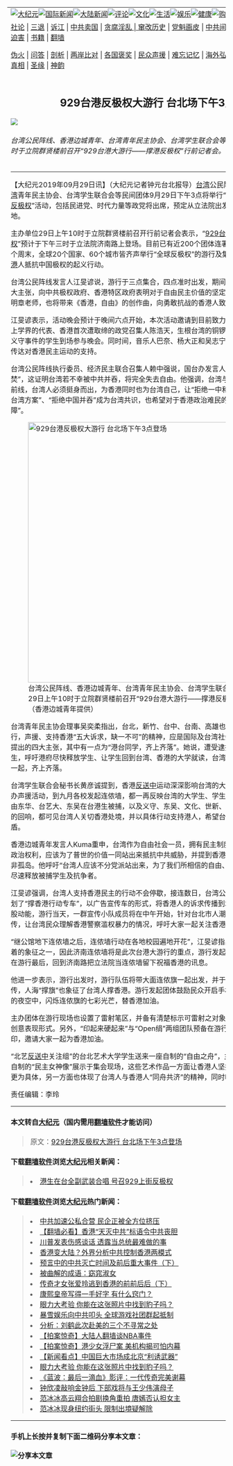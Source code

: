 <a name="1" id="1" target="_blank"></a><span id="1"></span>
<table border="0"><tr><td colspan="2" VALIGN=TOP><a href="https://github.com/woywz155/djy/blob/master/gb/nsc413.md#1"><img src="https://raw.githubusercontent.com/woywz155/www/master/t/djy/1.jpg" title="大纪元"></a><a href="https://github.com/woywz155/djy/blob/master/gb/n24hr.md#1"><img src="https://raw.githubusercontent.com/woywz155/www/master/t/djy/3.jpg" title="国际新闻"></a><a href="https://github.com/woywz155/djy/blob/master/gb/nsc413.md#1"><img src="https://raw.githubusercontent.com/woywz155/www/master/t/djy/4.jpg" title="大陆新闻"></a><a href="https://github.com/woywz155/djy/blob/master/gb/news392.md#1"><img src="https://raw.githubusercontent.com/woywz155/www/master/t/djy/5.jpg" title="评论"></a><a href="https://github.com/woywz155/djy/blob/master/gb/news2007.md#1"><img src="https://raw.githubusercontent.com/woywz155/www/master/t/djy/6.jpg" title="文化"></a><a href="https://github.com/woywz155/djy/blob/master/gb/news2008.md#1"><img src="https://raw.githubusercontent.com/woywz155/www/master/t/djy/7.jpg" title="生活"></a><a href="https://github.com/woywz155/djy/blob/master/gb/ncyule.md#1"><img src="https://raw.githubusercontent.com/woywz155/www/master/t/djy/8.jpg" title="娱乐"></a><a href="https://github.com/woywz155/djy/blob/master/gb/nsc1002.md#1"><img src="https://raw.githubusercontent.com/woywz155/www/master/t/djy/9.jpg" title="健康"><a href="https://www.youlucky.com"><img src="https://raw.githubusercontent.com/woywz155/www/master/t/djy/10.jpg" title="购物"></a><a href="https://www.supportepoch.org/donation?utm_medium=epochtimes&utm_source=referral&utm_campaign=donate_button_djyhomepage"><img src="https://raw.githubusercontent.com/woywz155/www/master/t/djy/12.jpg" title="捐款"></a></td></tr>
<tr><td colspan="2" VALIGN=TOP><a target="_blank" href="https://git.io/fjCRf">社论</a> | <a target="_blank" href="https://github.com/woywz155/djy/blob/master/gb/nf5657.md#1">三退</a> | <a target="_blank" href="https://github.com/woywz155/djy/blob/master/gb/nf6123.md#1">诉江</a> | <a target="_blank" href="https://github.com/woywz155/djy/blob/master/gb/nf1176117.md#1">中共卖国</a> | <a target="_blank" href="https://github.com/woywz155/djy/blob/master/gb/nf5773.md#1">贪腐淫乱 | <a target="_blank" href="https://github.com/woywz155/djy/blob/master/gb/nf1176115.md#1">窜改历史</a> | <a target="_blank" href="https://github.com/woywz155/djy/blob/master/gb/nf1176107.md#1">党魁画皮</a> | <a target="_blank" href="https://github.com/woywz155/djy/blob/master/gb/nf1320400.md#1">中共间谍</a> | <a target="_blank" href="https://github.com/woywz155/djy/blob/master/gb/nf1176114.md#1">破坏传统</a> | <a target="_blank" href="https://github.com/woywz155/djy/blob/master/gb/nf5287.md#1">恶贯满盈</a> | <a target="_blank" href="https://github.com/woywz155/djy/blob/master/gb/ncid278.md#1">人权</a> | <a target="_blank" href="https://github.com/woywz155/djy/blob/master/gb/nf1176111.md#1">迫害</a> | <a target="_blank" href="https://github.com/woywz155/djy/blob/master/gb/nf1235328.md#1">书籍</a> | <a target="_blank" href="https://github.com/woywz155/www/blob/master/README.md?zsrh#1">翻墙</a></p><p><a target="_blank" href="https://github.com/woywz155/djy/blob/master/gb/nf5562.md#1">伪火</a> | <a target="_blank" href="https://github.com/woywz155/djy/blob/master/gb/nf4378.md#1">问答</a> | <a target="_blank" href="https://github.com/woywz155/djy/blob/master/gb/nf5792.md#1">剖析</a> | <a target="_blank" href="https://github.com/woywz155/djy/blob/master/gb/nf5735.md#1">两岸比对</a> | <a target="_blank" href="https://github.com/woywz155/djy/blob/master/gb/nf6119.md#1">各国褒奖</a> | <a target="_blank" href="https://github.com/woywz155/djy/blob/master/gb/nf6120.md#1">民众声援</a> | <a target="_blank" href="https://github.com/woywz155/djy/blob/master/gb/nf1188594.md#1">难忘记忆</a> | <a target="_blank" href="https://github.com/woywz155/djy/blob/master/gb/nf3180.md#1">海外弘传</a> | <a target="_blank" href="https://github.com/woywz155/djy/blob/master/gb/nf5410.md#1">万人上访</a> | <a target="_blank" href="https://github.com/woywz155/ntdtv/blob/master/gb/prog1530_1.md#1">和平抗议</a> | <a target="_blank" href="https://github.com/woywz155/djy/blob/master/gb/nf4386.md#1">支持</a> | <a target="_blank" href="https://github.com/woywz155/djy/blob/master/gb/nf4389.md#1">真相</a> | <a target="_blank" href="https://github.com/woywz155/djy/blob/master/gb/nf5790.md#1">圣缘</a> | <a target="_blank" href="https://github.com/woywz155/djy/blob/master/gb/nf4786.md#1">神韵</a></td></tr>
<tr><td VALIGN=TOP width="626"><h2 align=center>929台港反极权大游行 台北场下午3点登场</h2>
<img src="http://i.epochtimes.com/assets/uploads/2019/09/1909290103532378-600x400.jpg" />
<h6>台湾公民阵线、香港边城青年、台湾青年民主协会、台湾学生联合会等民间团体9月29日上午10时于立院群贤楼前召开“929台港大游行——撑港反极权”行前记者会。（香港边城青年提供）
</h6>
<hr>
<p>【大纪元2019年09月29日讯】（大纪元记者钟元台北报导）<a href="https://github.com/woywz155/djy/blob/master/gb/tag/%E5%8F%B0%E6%B9%BE.md">台湾</a>公民阵线、<a href="https://github.com/woywz155/djy/blob/master/gb/tag/%E9%A6%99%E6%B8%AF.md">香港</a>边城青年、<a href="https://github.com/woywz155/djy/blob/master/gb/tag/%E5%8F%B0%E6%B9%BE.md">台湾</a>青年民主协会、台湾学生联合会等民间团体9月29日下午3点将举行“<a href="https://github.com/woywz155/djy/blob/master/gb/tag/929%E5%8F%B0%E6%B8%AF%E5%A4%A7%E6%B8%B8%E8%A1%8C.md">929台港大游行</a>——<a href="https://github.com/woywz155/djy/blob/master/gb/tag/%E6%92%91%E6%B8%AF%E5%8F%8D%E6%9E%81%E6%9D%83.md">撑港反极权</a>”活动，包括民进党、时代力量等政党将出席，预定从立法院出发行经西门町、台北车站等地。</p>
<p>主办单位29日上午10时于立院群贤楼前召开行前记者会表示，“<a href="https://github.com/woywz155/djy/blob/master/gb/tag/929%E5%8F%B0%E6%B8%AF%E5%A4%A7%E6%B8%B8%E8%A1%8C.md">929台港大游行</a>——<a href="https://github.com/woywz155/djy/blob/master/gb/tag/%E6%92%91%E6%B8%AF%E5%8F%8D%E6%9E%81%E6%9D%83.md">撑港反极权</a>”预计于下午三时于立法院济南路上登场。目前已有近200个团体连署声援本次游行。同样在这个周末，全球20个国家、60个城市皆齐声举行“全球反极权”的游行及集会，支持3个月以来，<a href="https://github.com/woywz155/djy/blob/master/gb/tag/%E9%A6%99%E6%B8%AF.md">香港</a>人抵抗中国极权的起义行动。</p>
<p>台湾公民阵线发言人江旻谚说，游行于三点集合，四点准时出发，期间除了发起团体宣读游行四大主张，向中共极权政府、香港特区政府表明对于自由民主价值的坚定立场之外，本土音乐家陈明章老师，也将带来《香港，自由》的创作曲，向勇敢抗战的香港人致敬。</p>
<p>江旻谚表示，活动晚会预计于晚间六点开始，本次活动邀请到目前致力于民间外交工作的香港专上学界的代表、香港首次遭取缔的政党召集人陈浩天，生根台湾的铜锣湾书店老板林荣基，以及义守事件的学生到场参与晚会。同时间，音乐人巴奈、杨大正和吴志宁也将带来演出，透过歌声传达对香港民主运动的支持。</p>
<p>台湾公民阵线执行委员、经济民主联合召集人赖中强说，国台办发言人威胁本次游行是“玩火自焚”，这证明台湾若不幸被中共并吞，将完全失去自由。他强调，台湾与香港共同站在中共极权的前线，台湾人必须挺身而出，为香港同时也为台湾自己，让“拒绝一中和平协议”、“拒绝一国两制台湾方案”、“拒绝中国并吞”成为台湾共识，也希望对于香港政治难民的政治庇护建立“制度性保障”。</p>
<figure id="attachment_11553677" style="width: 600px" class="wp-caption aligncenter"><a href="http://i.epochtimes.com/assets/uploads/2019/09/1909290103092378.jpg"><img class="size-large wp-image-11553677" title="929台港反极权大游行 台北场下午3点登场" src="http://i.epochtimes.com/assets/uploads/2019/09/1909290103092378-600x400.jpg" alt="929台港反极权大游行 台北场下午3点登场" width="600" b="400" /></a><figcaption class="wp-caption-text">台湾公民阵线、香港边城青年、台湾青年民主协会、台湾学生联合会等民间团体9月29日上午10时于立院群贤楼前召开“929台港大游行——撑港反极权”行前记者会。（香港边城青年提供）</figcaption></figure>
<p>台湾青年民主协会理事吴奕柔指出，台北，新竹、台中、台南、高雄也遍地开花举行集会与游行，声援、支持香港“五大诉求，缺一不可”的精神，应是国际及台湾社会共识，并强调此次活动提出的四大主张，其中有一点为“港台同学，齐上齐落”。她说，遭受逮捕的港人中有三成都是学生，呼吁港府尽快释放学生、让学生回到台湾、香港的大学就读，台湾的学生会跟香港同学站在一起，齐上齐落。</p>
<p>台湾学生联合会秘书长黄彦诚提到，香港<a href="https://github.com/woywz155/djy/blob/master/gb/tag/%E5%8F%8D%E9%80%81%E4%B8%AD.md">反送中</a>运动深深影响台湾的大学校园，自六月中各校举办声援活动，到九月各校发起连侬墙，都一再反映台湾的大学生、学生会对反送中议题关切，再由东华、台艺大、东吴在台港生被捕，以及义守、东吴、文化、世新、中山连侬墙被破坏与后续的回响，都可见台湾人关切香港处境，并以具体行动支持港人，希望台湾能作为香港最坚强的后盾。</p>
<p>香港边城青年发言人Kuma重申，台湾作为自由社会一员，拥有民主制度、享有言论自由、握有政治权利，应该为了普世的价值一同站出来抵抗中共威胁，并提到香港与台湾是“命运共同体”而非孤岛。他呼吁“台湾人应该不分党派站出来，为了我们所相信的自由、民主发声”，更要求港府尽速释放被捕学生及抗争者。</p>
<p>江旻谚强调，台湾人支持香港民主的行动不会停歇，接连数日，台湾公民阵线与香港边城青年策划了“撑香港行动专车”，以广告宣传车的形式，将香港人的诉求传播到城市的各个角落。延续这股动能，游行当天，一群宣传小队成员将在中午开始，针对台北市人潮密集处，进行小蜜蜂式宣传，让台湾民众理解香港警察滥权暴力的情况，呼吁大家一起关注香港。</p>
<p>“继公馆地下连侬墙之后，连侬墙行动在各地校园遍地开花”，江旻谚指出，“台湾撑香港”为最显着的象征之一，因此济南连侬墙将是此次台港大游行的重点，游行发起团体放置纸板，邀请民众在游行最后，回到济南路把立法院当连侬墙留下祝福香港的讯息。</p>
<p>他进一步表示，游行出发时，游行队伍将带大面连侬旗一起出发，并于晚会最后将旗团结往前传，人海“撑旗”也象征了台湾人撑香港。游行发起团体鼓励民众开启手机灯照射连侬旗，让台北的夜空中，闪烁连侬旗的七彩光芒，替香港加油。</p>
<p>主办团体在游行现场也设置了雷射笔区，并备有清楚标示可雷射之对象，重现香港人长期抗争的创意表现形式。另外，“印起来硬起来”与“Open绢”两组团队预备在游行与集会现场提供免费绢印，邀请大家一起为香港加油。</p>
<p>“北艺<a href="https://github.com/woywz155/djy/blob/master/gb/tag/%E5%8F%8D%E9%80%81%E4%B8%AD.md">反送中</a>关注组”的台北艺术大学学生送来一座自制的“自由之舟”，主办单位将其一并同民众自制的“民主女神像”展示于集会现场，这些艺术作品一方面让香港人坚持民主普选的意志呈现得更为具体，另一方面也体现了台湾人与香港人“同舟共济”的精神，同时呼应了今日游行的主题。</p>
<p>责任编辑：李玲</p>
<hr>

#### 本文转自<a href="http://www.epochtimes.com">大纪元</a>（国内需用<a href="https://git.io/JesJV">翻墙软件</a>才能访问）
> 原文：<a href="http://www.epochtimes.com/gb/19/9/29/n11553624.htm">929台港反极权大游行 台北场下午3点登场</a>
#### 下载<a href="https://git.io/JesJV">翻墙软件</a>浏览<a href="http://www.epochtimes.com">大纪元</a>相关新闻：
> <li><a href="http://www.epochtimes.com/gb/19/9/27/n11550865.htm">港生在台全副武装合唱 号召929上街反极权</a></li>

#### 下载<a href="https://git.io/JesJV">翻墙软件</a>浏览<a href="http://www.epochtimes.com">大纪元</a>热门新闻：
> <li><a href="http://www.epochtimes.com/gb/19/10/7/n11572528.htm">中共加速公私合营 民企正被全方位挤压</a></li>
> <li><a href="http://www.epochtimes.com/gb/19/10/10/n11579807.htm">【翻墙必看】香港“天灭中共”标语令中共丧胆</a></li>
> <li><a href="http://www.epochtimes.com/gb/19/10/10/n11580036.htm">川普发表伤感谈话 透露当总统最难做的事</a></li>
> <li><a href="http://www.epochtimes.com/gb/19/10/9/n11579512.htm">香港变大陆？外界分析中共控制香港两模式</a></li>
> <li><a href="http://www.epochtimes.com/gb/19/9/29/n11554590.htm">预言中的中共灭亡时间及前后重大事件（下）</a></li>
> <li><a href="http://www.epochtimes.com/gb/19/10/4/n11568273.htm">被曲解的成语：窈窕淑女</a></li>
> <li><a href="http://www.epochtimes.com/gb/19/10/2/n11563658.htm">传奇才女张爱玲逃到香港的前前后后（下）</a></li>
> <li><a href="http://www.epochtimes.com/gb/19/9/23/n11539994.htm">康熙皇帝写得一手好字 有什么窍门？</a></li>
> <li><a href="http://www.epochtimes.com/gb/19/10/9/n11577534.htm">眼力大考验 你能在这张照片中找到豹子吗？</a></li>
> <li><a href="http://www.epochtimes.com/gb/19/10/9/n11578774.htm">暴雪娱乐向中共叩头 全球游戏社团群起抵制</a></li>
> <li><a href="http://www.epochtimes.com/gb/19/10/9/n11577528.htm">分析：刘鹤此次赴美的三个不寻常之处</a></li>
> <li><a href="http://www.epochtimes.com/gb/19/10/10/n11579606.htm">【拍案惊奇】大陆人翻墙谈NBA事件</a></li>
> <li><a href="http://www.epochtimes.com/gb/19/10/11/n11581423.htm">【拍案惊奇】港少女浮尸案 美机构揭可怕内幕</a></li>
> <li><a href="http://www.epochtimes.com/gb/19/10/9/n11578839.htm">【新闻看点】中国巨大市场成北京“利诱武器”</a></li>
> <li><a href="http://www.epochtimes.com/gb/19/10/9/n11577534.htm">眼力大考验 你能在这张照片中找到豹子吗？</a></li>
> <li><a href="http://www.epochtimes.com/gb/19/10/8/n11576651.htm">《蓝波：最后一滴血》影评：一代传奇完美谢幕</a></li>
> <li><a href="http://www.epochtimes.com/gb/19/10/9/n11578053.htm">钟欣凌敲响金钟后 下部戏将与王少伟演母子</a></li>
> <li><a href="http://www.epochtimes.com/gb/19/10/8/n11576766.htm">范冰冰高云翔合拍剧换角重拍 唐嫣否认担女主</a></li>
> <li><a href="http://www.epochtimes.com/gb/19/10/9/n11578789.htm">范冰冰现身纽约街头 限制出境疑解除</a></li>
<hr>

#### 手机上长按并复制下面二维码分享本文章：<br><br><img src="http://www.hehaibao.com/qr/index.php?m=1&e=L&p=10&t=&d=https://github.com/woywz155/djy/blob/master/gb/19/9/29/n11553624.md%231" title="分享本文章"></td><td VALIGN=TOP><a href="https://github.com/woywz155/djy/blob/master/gb/16/1/21/n4622075.md?dfh#1" target="_blank"><img src="https://raw.githubusercontent.com/woywz155/djy/master/gb/300/wei-f1.jpg" title="中共的伪火骗局"  alt="中共的伪火骗局"></a><br><a href="https://github.com/woywz155/yh/blob/master/README.md?dfh#1" target="_blank"><img src="https://raw.githubusercontent.com/woywz155/djy/master/gb/300/yong-h.jpg" title="永恒的见证"  alt="永恒的见证"></a><br><a href="https://github.com/woywz155/djy/blob/master/gb/13/9/29/n3974789.md?dfh#1" target="_blank"><img src="https://raw.githubusercontent.com/woywz155/djy/master/gb/300/shang-lnz.jpg" title="善良女子被中共投男牢"  alt="善良女子被中共投男牢"></a><br><a href="https://github.com/woywz155/djy/blob/master/gb/16/3/16/n4663449.md?dfh#1" target="_blank"><img src="https://raw.githubusercontent.com/woywz155/djy/master/gb/300/huo-z3.jpg" title="警卫目击活摘器官"  alt="警卫目击活摘器官"></a><br><a href="https://github.com/woywz155/djy/blob/master/gb/16/8/7/n8177641.md?dfh#1" target="_blank"><img src="https://raw.githubusercontent.com/woywz155/djy/master/gb/300/huo-z4.jpg" title="证人描述活摘恐怖"  alt="证人描述活摘恐怖"></a><br><a href="https://github.com/woywz155/djy/blob/master/gb/10/4/19/n2881569.md?dfh#1" target="_blank"><img src="https://raw.githubusercontent.com/woywz155/djy/master/gb/300/huo-z1.jpg" title="揭开活摘器官黑幕"  alt="揭开活摘器官黑幕"></a><br><a href="https://github.com/woywz155/djy/blob/master/gb/10/11/7/n3077476.md?dfh#1" target="_blank"><img src="https://raw.githubusercontent.com/woywz155/djy/master/gb/300/ma-ks.jpg" title="马克思的成魔之路"  alt="马克思的成魔之路"></a><br><a href="https://github.com/woywz155/djy/blob/master/gb/14/6/9/n4173977.md?dfh#1" target="_blank"><img src="https://raw.githubusercontent.com/woywz155/djy/master/gb/300/chang-zs.jpg" title="藏字石 蕴天机"  alt="藏字石 蕴天机"></a><br><a href="https://github.com/woywz155/djy/blob/master/gb/18/5/10/n10381511.md?dfh#1" target="_blank"><img src="https://raw.githubusercontent.com/woywz155/djy/master/gb/300/st1.jpg" title="关注3亿人三退"  alt="关注3亿人三退"></a><br><a href="https://github.com/woywz155/djy/blob/master/gb/18/3/21/n10237682.md?dfh#1" target="_blank"><img src="https://raw.githubusercontent.com/woywz155/djy/master/gb/300/jie-t.jpg" title="解体中共复兴中华"  alt="解体中共复兴中华"></a><br><a href="https://github.com/woywz155/djy/blob/master/gb/9/2/9/n2422991.md?dfh#1" target="_blank"><img src="https://raw.githubusercontent.com/woywz155/djy/master/gb/300/gao-zs.jpg" title="中共迫害良心律师"  alt="中共迫害良心律师"></a><br><a href="https://github.com/woywz155/djy/blob/master/gb/18/12/9/n10900044.md?dfh#1" target="_blank"><img src="https://raw.githubusercontent.com/woywz155/djy/master/gb/300/sj1.jpg" title="303万人举报江泽民"  alt="303万人举报江泽民"></a><br><a href="https://github.com/woywz155/djy/blob/master/gb/18/8/28/n10672014.md?dfh#1" target="_blank"><img src="https://raw.githubusercontent.com/woywz155/djy/master/gb/300/sj2.jpg" title="这些官员为何起诉江泽民"  alt="这些官员为何起诉江泽民"></a><br><a href="https://github.com/woywz155/djy/blob/master/gb/8/12/18/n2367165.md?dfh#1" target="_blank"><img src="https://raw.githubusercontent.com/woywz155/djy/master/gb/300/liangan.jpg" title="海峡两岸的强烈对比"  alt="海峡两岸的强烈对比"></a><br><a href="https://github.com/woywz155/djy/blob/master/gb/15/5/5/n4427238.md?dfh#1" target="_blank"><img src="https://raw.githubusercontent.com/woywz155/djy/master/gb/300/jia-ndzl.jpg" title="加拿大总理的贺信"  alt="加拿大总理的贺信"></a><br><a href="https://github.com/woywz155/djy/blob/master/gb/11/6/17/n3289382.md?dfh#1" target="_blank"><img src="https://raw.githubusercontent.com/woywz155/djy/master/gb/300/xiao-wd.jpg" title="探寻真相兼听则明"  alt="探寻真相兼听则明"></a><br><a href="https://github.com/woywz155/djy/blob/master/gb/18/10/27/n10812623.md?dfh#1" target="_blank"><img src="https://raw.githubusercontent.com/woywz155/djy/master/gb/300/yindu.jpg" title="印度媒体报道东方"  alt="印度媒体报道东方"></a><br><a href="https://github.com/woywz155/djy/blob/master/gb/18/6/9/n10469652.md?dfh#1" target="_blank"><img src="https://raw.githubusercontent.com/woywz155/djy/master/gb/300/xie-j.jpg" title="不一样的海外校园"  alt="不一样的海外校园"></a><br><a href="https://github.com/woywz155/djy/blob/master/gb/7/4/5/n1669415.md?dfh#1" target="_blank"><img src="https://raw.githubusercontent.com/woywz155/djy/master/gb/300/li-up.jpg" title="从大师到徒弟的传奇"  alt="从大师到徒弟的传奇"></a><br><a href="https://github.com/woywz155/djy/blob/master/gb/17/5/26/n9191512.md?dfh#1" target="_blank"><img src="https://raw.githubusercontent.com/woywz155/djy/master/gb/300/zfl2.jpg" title="亿万人与东方一本奇书"  alt="亿万人与东方一本奇书"></a><br><a href="https://github.com/woywz155/djy/blob/master/gb/13/11/27/n4020290.md?dfh#1" target="_blank"><img src="https://raw.githubusercontent.com/woywz155/djy/master/gb/300/zhen-h.jpg" title="大陆见不到的震撼场面"  alt="大陆见不到的震撼场面"></a><br><a href="https://github.com/woywz155/djy/blob/master/gb/15/7/17/n4482910.md?dfh#1" target="_blank"><img src="https://raw.githubusercontent.com/woywz155/djy/master/gb/300/dalu-sk.jpg" title="人心向善 大陆当初盛况"  alt="人心向善 大陆当初盛况"></a><br><a href="https://github.com/woywz155/djy/blob/master/gb/9/10/15/n2689419.md?dfh#1" target="_blank"><img src="https://raw.githubusercontent.com/woywz155/djy/master/gb/300/zfl1.jpg" title="追寻真理 这书讲什么"  alt="追寻真理 这书讲什么"></a><br><a href="https://github.com/woywz155/www/blob/master/README.md?dfh#1" target="_blank"><img src="https://raw.githubusercontent.com/woywz155/djy/master/gb/300/fq1.jpg" title="下载免费翻墙软件"  alt="下载免费翻墙软件"></a><br></td></tr></table>

